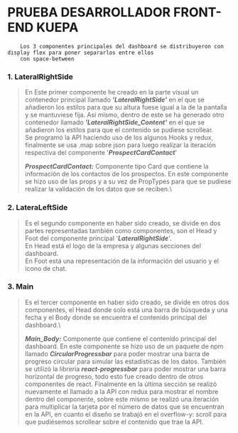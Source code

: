 # PRUEBA DESARROLLADOR FRONT-END KUEPA
		Los 3 componentes principales del dashboard se distribuyeron con display flex para poner separarlos entre ellos 
		con space-between

### 1. LateralRightSide
> En Este primer componente he creado en la parte visual un contenedor principal llamado **_'LateralRightSide'_** en el 
> que se añadieron los estilos para que su altura fuese igual a la de la pantalla y se mantuviese fija. Así mismo, 
> dentro de este se ha generado otro contenedor llamado **_'LateralRightSide_Content'_** en el que se añadieron los 
> estilos para que el contenido se pudiese scrollear.\
> Se programó la API haciendo uso de los algunos Hooks y redux, finalmente se usa .map sobre json para luego 
> realizar la iteración respectiva del componente '**_ProspectCardContact_**'
> 
> **_ProspectCardContact:_** Componente tipo Card que contiene la información de los contactos de los prospectos. En 
> este componente se hizo uso de las props y a su vez de PropTypes para que se pudiese realizar la validación de los 
> datos que se reciben.\

### 2. LateraLeftSide
> Es el segundo componente en haber sido creado, se divide en dos partes representadas también como componentes, son 
> el Head y Foot del componente principal '**_LateralRightSide_**'.\
> En Head está el logo de la empresa y algunas secciones del dashboard.\
> En Foot está una representación de la información del usuario y el icono de chat.

### 3. Main
> Es el tercer componente en haber sido creado, se divide en otros dos componentes, el Head donde solo está una 
> barra de búsqueda y una fecha y el Body donde se encuentra el contenido principal del dashboard.\
> 
> **_Main_Body:_** Componente que contiene el contenido principal del dashboard. En este componente se hizo uso de 
> un paquete de npm llamado **_CircularProgressbar_** para poder mostrar una barra de progreso circular para simular 
> las estadísticas de los datos. También se utilizó la librería **_react-progressbar_** para poder mostrar una barra 
> horizontal de progreso, todo esto fue creado dentro de otros componentes de react. Finalmente en la última sección 
> se realizó nuevamente el llamado a la API con redux para mostrar el nombre dentro del componente, sobre este mismo 
> se realizó una iteración para multiplicar la tarjeta por el número de datos que se encuentran en la API, en cuanto 
> el diseño se trabajó en el overflow-y: scroll para que pudiésemos scrollear sobre el contenido que trae la API. 
